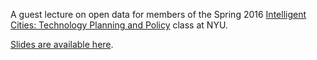 A guest lecture on open data for members of the Spring 2016 [Intelligent Cities: Technology Planning and Policy](http://wagner.nyu.edu/courses/urpl-gp.2614) class at NYU.

[Slides are available here](http://bit.ly/intel_cities).